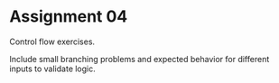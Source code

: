 # Assignment 04

Control flow exercises.

Include small branching problems and expected behavior for different inputs to validate logic.
